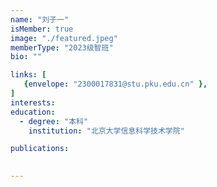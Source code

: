 ```yaml
---
name: "刘子一"
isMember: true
image: "./featured.jpeg"
memberType: "2023级智班"
bio: ""

links: [
   {envelope: "2300017831@stu.pku.edu.cn" },
]
interests:
education:
  - degree: "本科"
    institution: "北京大学信息科学技术学院"

publications:
  

---
```


